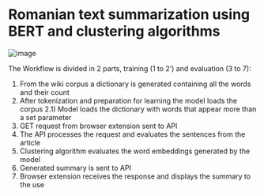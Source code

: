 # Romanian text summarization using BERT and clustering algorithms

![image](https://user-images.githubusercontent.com/47643903/224578071-88029bb2-2da3-4b47-953e-ae5ddd07634a.png)

The Workflow is divided in 2 parts, training (1 to 2’) and evaluation (3 to 7):

1) From the wiki corpus a dictionary is generated containing all the words and their count
2) After tokenization and preparation for learning the model loads the corpus
2.1) Model loads the dictionary with words that appear more than a set parameter 
3) GET request from browser extension sent to API
4) The API processes the request and evaluates the sentences from the article
5) Clustering algorithm evaluates the word embeddings generated by the model
6) Generated summary is sent to API 
7) Browser extension receives the response and displays the summary to the use
